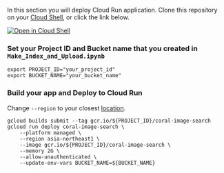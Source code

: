 In this section you will deploy Cloud Run application. Clone this repository on your [Cloud Shell](https://ssh.cloud.google.com/cloudshell/editor), or click the link below.  

[![Open in Cloud Shell](https://gstatic.com/cloudssh/images/open-btn.svg)](https://ssh.cloud.google.com/cloudshell/editor?cloudshell_git_repo=https%3A%2F%2Fgithub.com%2Fhayatoy%2Fcoral-image-search&cloudshell_working_dir=%2Fcloudrun)

### Set your Project ID and Bucket name that you created in `Make_Index_and_Upload.ipynb`

```
export PROJECT_ID="your_project_id"
export BUCKET_NAME="your_bucket_name"
```

### Build your app and Deploy to Cloud Run
Change `--region` to your closest [location](https://cloud.google.com/run/docs/locations). 

```
gcloud builds submit --tag gcr.io/${PROJECT_ID}/coral-image-search
gcloud run deploy coral-image-search \
    --platform managed \
    --region asia-northeast1 \
    --image gcr.io/${PROJECT_ID}/coral-image-search \
    --memory 2G \
    --allow-unauthenticated \
    --update-env-vars BUCKET_NAME=${BUCKET_NAME}
```
